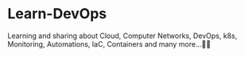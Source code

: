 # Learn-DevOps

Learning and sharing about Cloud, Computer Networks, DevOps, k8s, Monitoring, Automations, IaC, Containers and many more...😶‍🌫️
